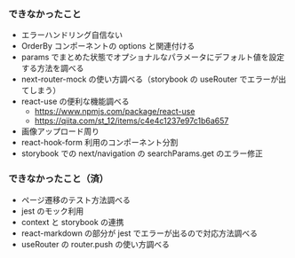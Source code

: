 ### できなかったこと

- エラーハンドリング自信ない
- OrderBy コンポーネントの options と関連付ける
- params でまとめた状態でオプショナルなパラメータにデフォルト値を設定する方法を調べる
- next-router-mock の使い方調べる（storybook の useRouter でエラーが出てしまう）
- react-use の便利な機能調べる
  - https://www.npmjs.com/package/react-use
  - https://qiita.com/st_12/items/c4e4c1237e97c1b6a657
- 画像アップロード周り
- react-hook-form 利用のコンポーネント分割
- storybook での next/navigation の searchParams.get のエラー修正

### できなかったこと（済）

- ページ遷移のテスト方法調べる
- jest のモック利用
- context と storybook の連携
- react-markdown の部分が jest でエラーが出るので対応方法調べる
- useRouter の router.push の使い方調べる
